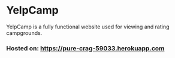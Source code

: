 # YelpCamp
YelpCamp is a fully functional website used for viewing and rating campgrounds. 

### Hosted on: https://pure-crag-59033.herokuapp.com
